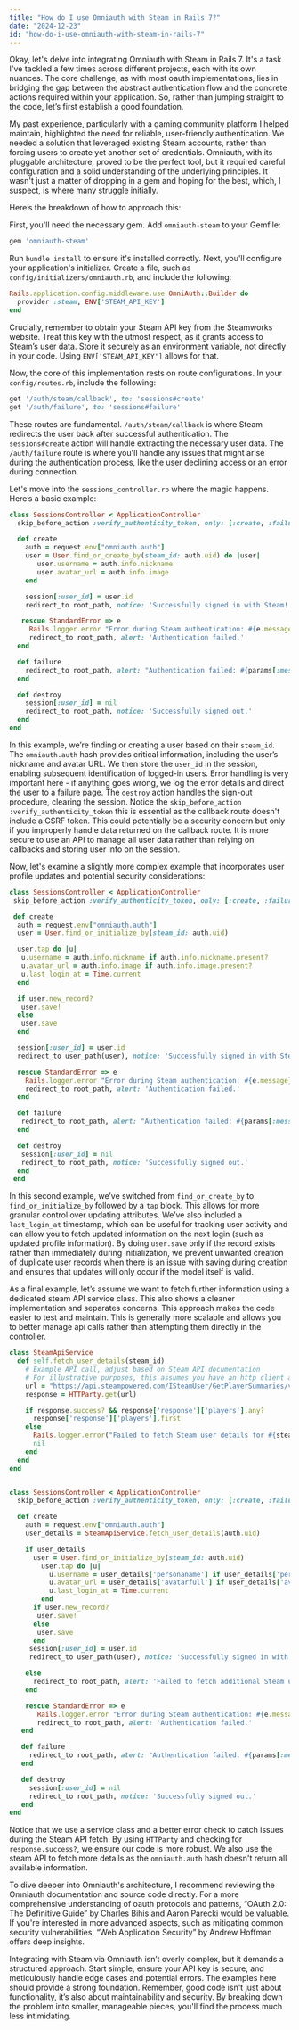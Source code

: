 ```yaml
---
title: "How do I use Omniauth with Steam in Rails 7?"
date: "2024-12-23"
id: "how-do-i-use-omniauth-with-steam-in-rails-7"
---
```


Okay, let's delve into integrating Omniauth with Steam in Rails 7. It's a task I've tackled a few times across different projects, each with its own nuances. The core challenge, as with most oauth implementations, lies in bridging the gap between the abstract authentication flow and the concrete actions required within your application. So, rather than jumping straight to the code, let’s first establish a good foundation.

My past experience, particularly with a gaming community platform I helped maintain, highlighted the need for reliable, user-friendly authentication. We needed a solution that leveraged existing Steam accounts, rather than forcing users to create yet another set of credentials. Omniauth, with its pluggable architecture, proved to be the perfect tool, but it required careful configuration and a solid understanding of the underlying principles. It wasn't just a matter of dropping in a gem and hoping for the best, which, I suspect, is where many struggle initially.

Here’s the breakdown of how to approach this:

First, you'll need the necessary gem. Add `omniauth-steam` to your Gemfile:

```ruby
gem 'omniauth-steam'
```

Run `bundle install` to ensure it's installed correctly. Next, you'll configure your application's initializer. Create a file, such as `config/initializers/omniauth.rb`, and include the following:

```ruby
Rails.application.config.middleware.use OmniAuth::Builder do
  provider :steam, ENV['STEAM_API_KEY']
end
```

Crucially, remember to obtain your Steam API key from the Steamworks website. Treat this key with the utmost respect, as it grants access to Steam’s user data. Store it securely as an environment variable, not directly in your code. Using `ENV['STEAM_API_KEY']` allows for that.

Now, the core of this implementation rests on route configurations. In your `config/routes.rb`, include the following:

```ruby
get '/auth/steam/callback', to: 'sessions#create'
get '/auth/failure', to: 'sessions#failure'
```

These routes are fundamental. `/auth/steam/callback` is where Steam redirects the user back after successful authentication. The `sessions#create` action will handle extracting the necessary user data. The `/auth/failure` route is where you'll handle any issues that might arise during the authentication process, like the user declining access or an error during connection.

Let's move into the `sessions_controller.rb` where the magic happens. Here’s a basic example:

```ruby
class SessionsController < ApplicationController
  skip_before_action :verify_authenticity_token, only: [:create, :failure]

  def create
    auth = request.env["omniauth.auth"]
    user = User.find_or_create_by(steam_id: auth.uid) do |user|
       user.username = auth.info.nickname
       user.avatar_url = auth.info.image
    end

    session[:user_id] = user.id
    redirect_to root_path, notice: 'Successfully signed in with Steam!'

   rescue StandardError => e
     Rails.logger.error "Error during Steam authentication: #{e.message}"
     redirect_to root_path, alert: 'Authentication failed.'
  end

  def failure
    redirect_to root_path, alert: "Authentication failed: #{params[:message]}"
  end

  def destroy
    session[:user_id] = nil
    redirect_to root_path, notice: 'Successfully signed out.'
  end
end
```

In this example, we’re finding or creating a user based on their `steam_id`. The `omniauth.auth` hash provides critical information, including the user’s nickname and avatar URL. We then store the `user_id` in the session, enabling subsequent identification of logged-in users. Error handling is very important here - if anything goes wrong, we log the error details and direct the user to a failure page. The `destroy` action handles the sign-out procedure, clearing the session. Notice the `skip_before_action :verify_authenticity_token` this is essential as the callback route doesn't include a CSRF token. This could potentially be a security concern but only if you improperly handle data returned on the callback route. It is more secure to use an API to manage all user data rather than relying on callbacks and storing user info on the session.

Now, let's examine a slightly more complex example that incorporates user profile updates and potential security considerations:

```ruby
class SessionsController < ApplicationController
 skip_before_action :verify_authenticity_token, only: [:create, :failure]

 def create
  auth = request.env["omniauth.auth"]
  user = User.find_or_initialize_by(steam_id: auth.uid)

  user.tap do |u|
   u.username = auth.info.nickname if auth.info.nickname.present?
   u.avatar_url = auth.info.image if auth.info.image.present?
   u.last_login_at = Time.current
  end

  if user.new_record?
   user.save!
  else
   user.save
  end

  session[:user_id] = user.id
  redirect_to user_path(user), notice: 'Successfully signed in with Steam!'

  rescue StandardError => e
    Rails.logger.error "Error during Steam authentication: #{e.message}"
    redirect_to root_path, alert: 'Authentication failed.'
  end

  def failure
   redirect_to root_path, alert: "Authentication failed: #{params[:message]}"
  end

  def destroy
   session[:user_id] = nil
   redirect_to root_path, notice: 'Successfully signed out.'
  end
 end
```

In this second example, we’ve switched from `find_or_create_by` to `find_or_initialize_by` followed by a `tap` block. This allows for more granular control over updating attributes. We’ve also included a `last_login_at` timestamp, which can be useful for tracking user activity and can allow you to fetch updated information on the next login (such as updated profile information). By doing `user.save` only if the record exists rather than immediately during initialization, we prevent unwanted creation of duplicate user records when there is an issue with saving during creation and ensures that updates will only occur if the model itself is valid.

As a final example, let’s assume we want to fetch further information using a dedicated steam API service class. This also shows a cleaner implementation and separates concerns. This approach makes the code easier to test and maintain. This is generally more scalable and allows you to better manage api calls rather than attempting them directly in the controller.

```ruby
class SteamApiService
  def self.fetch_user_details(steam_id)
    # Example API call, adjust based on Steam API documentation
    # For illustrative purposes, this assumes you have an http client and proper endpoint
    url = "https://api.steampowered.com/ISteamUser/GetPlayerSummaries/v0002/?key=#{ENV['STEAM_API_KEY']}&steamids=#{steam_id}"
    response = HTTParty.get(url)

    if response.success? && response['response']['players'].any?
      response['response']['players'].first
    else
      Rails.logger.error("Failed to fetch Steam user details for #{steam_id}: #{response.code}")
      nil
    end
  end
end


class SessionsController < ApplicationController
  skip_before_action :verify_authenticity_token, only: [:create, :failure]

  def create
    auth = request.env["omniauth.auth"]
    user_details = SteamApiService.fetch_user_details(auth.uid)

    if user_details
      user = User.find_or_initialize_by(steam_id: auth.uid)
        user.tap do |u|
          u.username = user_details['personaname'] if user_details['personaname'].present?
          u.avatar_url = user_details['avatarfull'] if user_details['avatarfull'].present?
          u.last_login_at = Time.current
        end
      if user.new_record?
       user.save!
      else
       user.save
      end
     session[:user_id] = user.id
     redirect_to user_path(user), notice: 'Successfully signed in with Steam!'

    else
      redirect_to root_path, alert: 'Failed to fetch additional Steam user details.'
    end

    rescue StandardError => e
       Rails.logger.error "Error during Steam authentication: #{e.message}"
       redirect_to root_path, alert: 'Authentication failed.'
   end

   def failure
     redirect_to root_path, alert: "Authentication failed: #{params[:message]}"
   end

   def destroy
     session[:user_id] = nil
     redirect_to root_path, notice: 'Successfully signed out.'
   end
end
```

Notice that we use a service class and a better error check to catch issues during the Steam API fetch. By using `HTTParty` and checking for `response.success?`, we ensure our code is more robust. We also use the steam API to fetch more details as the `omniauth.auth` hash doesn't return all available information.

To dive deeper into Omniauth's architecture, I recommend reviewing the Omniauth documentation and source code directly. For a more comprehensive understanding of oauth protocols and patterns, “OAuth 2.0: The Definitive Guide” by Charles Bihis and Aaron Parecki would be valuable. If you're interested in more advanced aspects, such as mitigating common security vulnerabilities, “Web Application Security” by Andrew Hoffman offers deep insights.

Integrating with Steam via Omniauth isn’t overly complex, but it demands a structured approach. Start simple, ensure your API key is secure, and meticulously handle edge cases and potential errors. The examples here should provide a strong foundation. Remember, good code isn't just about functionality, it’s also about maintainability and security. By breaking down the problem into smaller, manageable pieces, you'll find the process much less intimidating.
